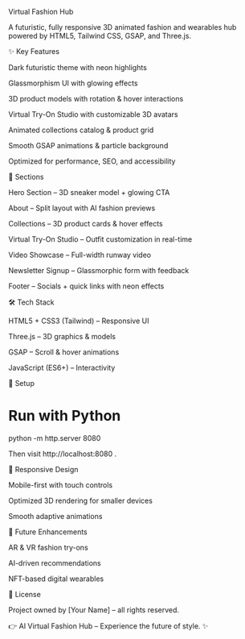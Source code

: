 Virtual Fashion Hub

A futuristic, fully responsive 3D animated fashion and wearables hub powered by HTML5, Tailwind CSS, GSAP, and Three.js.

✨ Key Features

Dark futuristic theme with neon highlights

Glassmorphism UI with glowing effects

3D product models with rotation & hover interactions

Virtual Try-On Studio with customizable 3D avatars

Animated collections catalog & product grid

Smooth GSAP animations & particle background

Optimized for performance, SEO, and accessibility

🚀 Sections

Hero Section – 3D sneaker model + glowing CTA

About – Split layout with AI fashion previews

Collections – 3D product cards & hover effects

Virtual Try-On Studio – Outfit customization in real-time

Video Showcase – Full-width runway video

Newsletter Signup – Glassmorphic form with feedback

Footer – Socials + quick links with neon effects

🛠️ Tech Stack

HTML5 + CSS3 (Tailwind) – Responsive UI

Three.js – 3D graphics & models

GSAP – Scroll & hover animations

JavaScript (ES6+) – Interactivity

🚀 Setup
# Run with Python
python -m http.server 8080


Then visit http://localhost:8080
.

📱 Responsive Design

Mobile-first with touch controls

Optimized 3D rendering for smaller devices

Smooth adaptive animations

🎯 Future Enhancements

AR & VR fashion try-ons

AI-driven recommendations

NFT-based digital wearables

📄 License

Project owned by [Your Name] – all rights reserved.

👉 AI Virtual Fashion Hub – Experience the future of style. ✨

